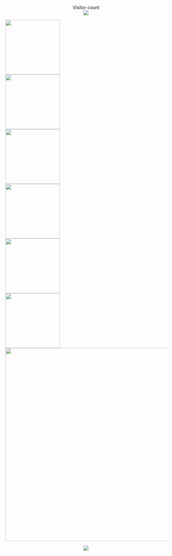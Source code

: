 <p align="center"> 
  Visitor count<br>
  <img src="https://profile-counter.glitch.me/shuming1998/count.svg" />
</p>

<div align=left>
<img src="https://github.com/shuming1998/shuming1998/blob/main/dist/firework.gif" style=" width:170px;height:140 px"/>
</div>
<div align=left>
<img src="https://github.com/shuming1998/shuming1998/blob/main/dist/firework.gif" style=" width:170px;height:140 px"/>
</div>
<div align=left>
<img src="https://github.com/shuming1998/shuming1998/blob/main/dist/firework.gif" style=" width:170px;height:140 px"/>
</div>
<div align=left>
<img src="https://github.com/shuming1998/shuming1998/blob/main/dist/firework.gif" style=" width:170px;height:140 px"/>
</div>
<div align=left>
<img src="https://github.com/shuming1998/shuming1998/blob/main/dist/firework.gif" style=" width:170px;height:140 px"/>
</div>
<div align=left>
<img src="https://github.com/shuming1998/shuming1998/blob/main/dist/firework.gif" style=" width:170px;height:140 px"/>
</div>

<div align=center>
<img src="https://github.com/shuming1998/shuming1998/blob/main/dist/kaik.gif" style=" width:600px;height:200 px"/>
</div>

<p align="center"> 
<a href=#><img src="https://github.com/shuming1998/shuming1998/blob/main/dist/github-user-contribution.svg"></a>
</p>



